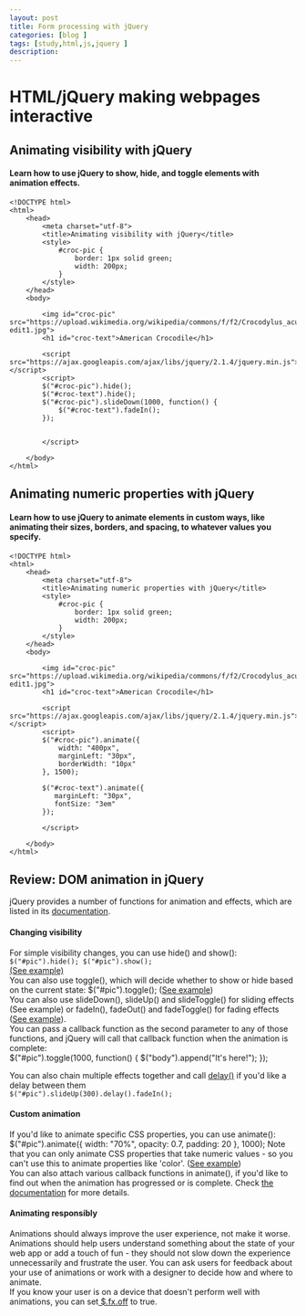 ```yaml
---
layout: post
title: Form processing with jQuery
categories: [blog ]
tags: [study,html,js,jquery ]
description: 
---  
```


# HTML/jQuery making webpages interactive
## Animating visibility with jQuery
#### Learn how to use jQuery to show, hide, and toggle elements with animation effects.
    <!DOCTYPE html>
    <html>
        <head>
            <meta charset="utf-8">
            <title>Animating visibility with jQuery</title>
            <style>
                #croc-pic {
                    border: 1px solid green;
                    width: 200px;
                }
            </style>
        </head>
        <body>
        
            <img id="croc-pic" src="https://upload.wikimedia.org/wikipedia/commons/f/f2/Crocodylus_acutus_mexico_02-edit1.jpg">
            <h1 id="croc-text">American Crocodile</h1>
            
            <script src="https://ajax.googleapis.com/ajax/libs/jquery/2.1.4/jquery.min.js"></script>
            <script>
            $("#croc-pic").hide();
            $("#croc-text").hide();
            $("#croc-pic").slideDown(1000, function() {
                $("#croc-text").fadeIn();
            });
            
                
            </script>
            
        </body>
    </html>

## Animating numeric properties with jQuery
#### Learn how to use jQuery to animate elements in custom ways, like animating their sizes, borders, and spacing, to whatever values you specify.
    <!DOCTYPE html>
    <html>
        <head>
            <meta charset="utf-8">
            <title>Animating numeric properties with jQuery</title>
            <style>
                #croc-pic {
                    border: 1px solid green;
                    width: 200px;
                }
            </style>
        </head>
        <body>
        
            <img id="croc-pic" src="https://upload.wikimedia.org/wikipedia/commons/f/f2/Crocodylus_acutus_mexico_02-edit1.jpg">
            <h1 id="croc-text">American Crocodile</h1>
            
            <script src="https://ajax.googleapis.com/ajax/libs/jquery/2.1.4/jquery.min.js"></script>
            <script>
            $("#croc-pic").animate({
                width: "400px",
                marginLeft: "30px",
                borderWidth: "10px"
            }, 1500);
            
            $("#croc-text").animate({
               marginLeft: "30px",
               fontSize: "3em"
            });
                
            </script>
            
        </body>
    </html>

## Review: DOM animation in jQuery
jQuery provides a number of functions for animation and effects, which are listed in its [documentation](https://api.jquery.com/category/effects/ "documentation").  
#### Changing visibility  
For simple visibility changes, you can use hide() and show():  
`$("#pic").hide();
$("#pic").show();`  
[ (See example)](https://www.khanacademy.org/computer-programming/jquery-example-show-hide-toggle/5805110748381184 " (See example)")  
You can also use toggle(), which will decide whether to show or hide based on the current state: $("#pic").toggle(); ([See example](https://www.khanacademy.org/computer-programming/jquery-example-show-hide-toggle/5805110748381184 "See example"))  
You can also use slideDown(), slideUp() and slideToggle() for sliding effects (See example) or fadeIn(), fadeOut() and fadeToggle() for fading effects ([See example](https://www.khanacademy.org/computer-programming/jquery-example-fadein-fadeout-and-fadetoggle/5312653019447296 "See example")).  
You can pass a callback function as the second parameter to any of those functions, and jQuery will call that callback function when the animation is complete:  
    $("#pic").toggle(1000, function() {
        $("body").append("It's here!");
    });

You can also chain multiple effects together and call [delay()](https://api.jquery.com/delay/ "delay()") if you'd like a delay between them   
`$("#pic").slideUp(300).delay().fadeIn();`  

#### Custom animation  
If you'd like to animate specific CSS properties, you can use animate():  
    $("#pic").animate({
       width: "70%",
       opacity: 0.7,
       padding: 20
    }, 1000);
Note that you can only animate CSS properties that take numeric values - so you can't use this to animate properties like 'color'. ([See example](https://www.khanacademy.org/computer-programming/jquery-example-animate/6147702841278464 "See example"))   
You can also attach various callback functions in animate(), if you'd like to find out when the animation has progressed or is complete. Check [the documentation](https://api.jquery.com/animate/#animate-properties-options "the documentation") for more details.  

#### Animating responsibly  
Animations should always improve the user experience, not make it worse. Animations should help users understand something about the state of your web app or add a touch of fun - they should not slow down the experience unnecessarily and frustrate the user. You can ask users for feedback about your use of animations or work with a designer to decide how and where to animate.  
If you know your user is on a device that doesn't perform well with animations, you can set[ $.fx.off](https://api.jquery.com/jquery.fx.off/ " $.fx.off") to true.  
